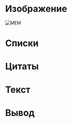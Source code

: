# Изображение
![МЕМ](https://o-krohe.ru/images/article/orig/2021/09/deti-memy-istorii-legkoj-slavy-v-internete.jpg "Это мем")
# Списки
 

# Цитаты

# Текст

# Вывод